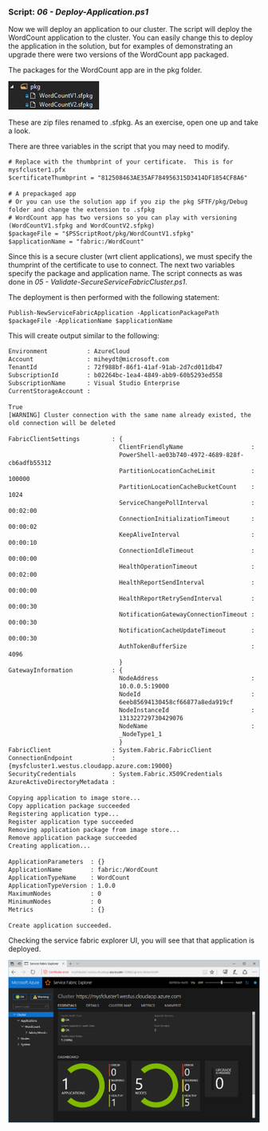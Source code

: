 ### Script: *06 - Deploy-Application.ps1*
Now we will deploy an application to our cluster.  The script will deploy the WordCount application to the cluster.  You can easily change this to deploy the application in the solution, but for examples of demonstrating an upgrade there were two versions of the WordCount app packaged.

The packages for the WordCount app are in the pkg folder.

![](images/06_01.png)

These are zip files renamed to .sfpkg.  As an exercise, open one up and take a look.

There are three variables in the script that you may need to modify.
```
# Replace with the thumbprint of your certificate.  This is for mysfcluster1.pfx
$certificateThumbprint = "812508463AE35AF784956315D3414DF1854CF8A6"

# A prepackaged app
# Or you can use the solution app if you zip the pkg SFTF/pkg/Debug folder and change the extension to .sfpkg
# WordCount app has two versions so you can play with versioning (WordCountV1.sfpkg and WordCountV2.sfpkg)
$packageFile = "$PSScriptRoot/pkg/WordCountV1.sfpkg"
$applicationName = "fabric:/WordCount"
```

Since this is a secure cluster (wrt client applications), we must specify the thumprint of the certificate to use to connect.  The next two variables specify the package and application name.  The script connects as was done in *05 - Validate-SecureServiceFabricCluster.ps1*.

The deployment is then performed with the following statement:
```
Publish-NewServiceFabricApplication -ApplicationPackagePath $packageFile -ApplicationName $applicationName
```

This will create output similar to the following:
```
Environment           : AzureCloud
Account               : miheydt@microsoft.com
TenantId              : 72f988bf-86f1-41af-91ab-2d7cd011db47
SubscriptionId        : b02264bc-1ea4-4849-abb9-60b5293ed558
SubscriptionName      : Visual Studio Enterprise
CurrentStorageAccount : 

True
[WARNING] Cluster connection with the same name already existed, the old connection will be deleted

FabricClientSettings         : {
                               ClientFriendlyName                   : 
                               PowerShell-ae03b740-4972-4689-828f-cb6adfb55312
                               PartitionLocationCacheLimit          : 100000
                               PartitionLocationCacheBucketCount    : 1024
                               ServiceChangePollInterval            : 00:02:00
                               ConnectionInitializationTimeout      : 00:00:02
                               KeepAliveInterval                    : 00:00:10
                               ConnectionIdleTimeout                : 00:00:00
                               HealthOperationTimeout               : 00:02:00
                               HealthReportSendInterval             : 00:00:00
                               HealthReportRetrySendInterval        : 00:00:30
                               NotificationGatewayConnectionTimeout : 00:00:30
                               NotificationCacheUpdateTimeout       : 00:00:30
                               AuthTokenBufferSize                  : 4096
                               }
GatewayInformation           : {
                               NodeAddress                          : 
                               10.0.0.5:19000
                               NodeId                               : 
                               6eeb85694130458cf66877a8eda919cf
                               NodeInstanceId                       : 
                               131322729730429076
                               NodeName                             : 
                               _NodeType1_1
                               }
FabricClient                 : System.Fabric.FabricClient
ConnectionEndpoint           : {mysfcluster1.westus.cloudapp.azure.com:19000}
SecurityCredentials          : System.Fabric.X509Credentials
AzureActiveDirectoryMetadata : 

Copying application to image store...
Copy application package succeeded
Registering application type...
Register application type succeeded
Removing application package from image store...
Remove application package succeeded
Creating application...

ApplicationParameters  : {}
ApplicationName        : fabric:/WordCount
ApplicationTypeName    : WordCount
ApplicationTypeVersion : 1.0.0
MaximumNodes           : 0
MinimumNodes           : 0
Metrics                : {}

Create application succeeded.
```
Checking the service fabric explorer UI, you will see that that application is deployed.

![](images/06_02.png)